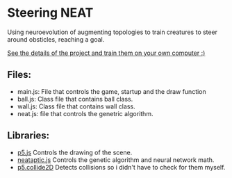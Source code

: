 # Steering NEAT
 Using neuroevolution of augmenting topologies to train creatures to steer around obsticles, reaching a goal.
 
 [See the details of the project and train them on your own computer :)](https://ryanboldi.github.io/Steering-NEAT/)

 ## Files:
 - main.js: File that controls the game, startup and the draw function
 - ball.js: Class file that contains ball class.
 - wall.js: Class file that contains wall class.
 - neat.js: file that controls the genetric algorithm.

 ## Libraries:
 - [p5.js](https://p5js.org/) Controls the drawing of the scene.
 - [neataptic.js](https://github.com/wagenaartje/neataptic) Controls the genetic algorithm and neural network math.
 - [p5.collide2D](https://github.com/bmoren/p5.collide2D) Detects collisions so i didn't have to check for them myself.

 
